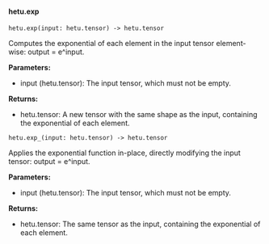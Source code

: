 #### hetu.exp

```
hetu.exp(input: hetu.tensor) -> hetu.tensor
```

Computes the exponential of each element in the input tensor element-wise: output = e^input.

**Parameters:**

* input (hetu.tensor): The input tensor, which must not be empty.

**Returns:**

* hetu.tensor: A new tensor with the same shape as the input, containing the exponential of each element.

```
hetu.exp_(input: hetu.tensor) -> hetu.tensor
```

Applies the exponential function in-place, directly modifying the input tensor: output = e^input.

**Parameters:**

* input (hetu.tensor): The input tensor, which must not be empty.

**Returns:**

* hetu.tensor: The same tensor as the input, containing the exponential of each element.

